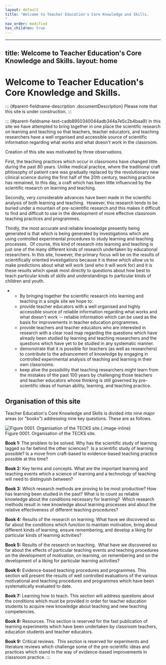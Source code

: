 ```yaml
---
layout: default
title: "Welcome to Teacher Education's Core Knowledge and Skills. 
"
nav_order: modified
has_children: true
---
```

---
title: Welcome to Teacher Education's Core Knowledge and Skills.
layout: home
---

# Welcome to Teacher Education's Core Knowledge and Skills. 


::: {#parent-fieldname-description .documentDescription}
Please note that this site is under construction.
:::

::: {#parent-fieldname-text-cadb8950340044adb344a7e5c2b4baa9}
In this site we have attempted to bring together in one place the
scientific research on learning and teaching so that teachers, teacher
educators, and teaching researchers have a well organised and accessible
source of scientific information regarding what works and what doesn't
work in the classroom.

Creation of this site was motivated by three observations.

First, the teaching practices which occur in classrooms have changed
little during the past 80 years. Unlike medical practice, where the
traditional craft philosophy of patient care was gradually replaced by
the revolutionary new clinical science during the first half of the 20th
century, teaching practice has remained, to this day, a craft which has
been little influenced by the scientific research on learning and
teaching.

Secondly, very considerable advances have been made in the scientific
analysis of both learning and teaching.  However, this research tends to
be buried under a mountain of pre-scientific research and this makes it
difficult to find and difficult to use in the development of more
effective classroom teaching practices and programmes.

Thirdly, the most accurate and reliable knowledge presently being
generated is that which is being generated by investigations which are
using controlled experimental procedures to study learning and teaching
processes.  Of course, this kind of research into learning and teaching
is just one of the many different kinds of research undertaken by
educational researchers. In this site, however, the primary focus will
be on the results of scientifically oriented investigations because it
is these which allow us to make predictions about what will work (and
who it will work for) and it is these results which speak most directly
to questions about how best to teach particular kinds of skills and
understandings to particular kinds of children and youth.

-   -   By bringing together the scientific research into learning and
        teaching in a single site we hope to:
    -   provide teacher educators with a well organised and highly
        accessible source of reliable information regarding what works
        and what doesn't work -- reliable information which can be used
        as the basis for improvements in teacher education programmes.
    -   provide teachers and teacher educators who are interested in
        research with a clear road map regarding the questions which
        have already been studied by learning and teaching researchers
        and the questions which have yet to be studied in any systematic
        manner.
    -   demonstrate that it is possible for teachers (as well as
        researchers) to contribute to the advancement of knowledge by
        engaging in controlled experimental analysis of teaching and
        learning in their own classrooms.
    -   keep alive the possibility that teaching researchers might learn
        from the mistakes of the past 100 years by challenging those
        teachers and teacher educators whose thinking is still governed
        by pre-scientific ideas of human ability, learning, and teaching
        practice.

## Organisation of this site

Teacher Education's Core Knowledge and Skills is divided into nine major
areas (or "books") addressing nine key questions. These are as follows.

![ Figure 0001. Organisation of the TECKS
site.](../../../assets/images/tecks-fig-0001 "TECKS Fig 0001"){.image-inline}\
Figure 0001. Organisation of the TECKS site.

**Book 1:** The problem to be solved. Why has the scientific study of
learning lagged so far behind the other sciences?  Is a scientific study
of learning possible? Is a move from craft-based to evidence-based
teaching practice possible at this time?

**Book 2:** Key terms and concepts. What are the important learning and
teaching events which a science of learning and a technology of teaching
will need to distinguish between?

**Book 3:** Which research methods are proving to be most productive?
How has learning been studied in the past? What is to count as reliable
knowledge about the conditions necessary for learning?  Which research
methods result in new knowledge about learning processes and about the
relative effectiveness of different teaching procedures?

**Book 4:** Results of the research on learning. What have we discovered
so far about the conditions which function to maintain motivation, bring
about different kinds of learning, ensure remembering, and develop a
liking for particular kinds of learning activities?

**Book 5:** Results of the research on teaching.  What have we
discovered so far about the effects of particular teaching events and
teaching procedures on the development of motivation, on learning, on
remembering and on the development of a liking for particular learning
activities?

**Book 6:** Evidence-based teaching procedures and programmes. This
section will present the results of well controlled evaluations of the
various motivational and teaching procedures and programmes which have
been systematically evaluated to date.

**Book 7:** Learning how to teach. This section will address questions
about the conditions which must be provided in order for teacher
education students to acquire new knowledge about teaching and new
teaching competencies.

**Book 8:** Resources. This section is reserved for the fast publication
of learning experiments which have been undertaken by classroom
teachers, education students and teacher educators.

**Book 9:** Critical reviews.  This section is reserved for experiments
and literature reviews which challenge some of the pre-scientific ideas
and practices which stand in the way of evidence-based improvements in
classroom practice.
:::
